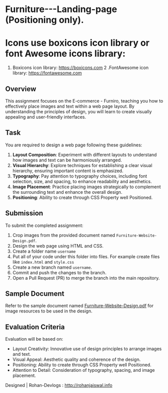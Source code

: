 # Furniture---Landing-page (Positioning only).

# Icons use boxicons icon library or font Awesome icons library:
1. Boxicons icon library: https://boxicons.com
2 .FontAwesome icon library: https://fontawesome.com

## Overview
This assignment focuses on the E-commerce - Furniro, teaching you how to effectively place images and text within a web page layout. By understanding the principles of design, you will learn to create visually appealing and user-friendly interfaces.

## Task
You are required to design a web page following these guidelines:

1. **Layout Composition**: Experiment with different layouts to understand how images and text can be harmoniously arranged.
2. **Visual Hierarchy**: Explore techniques for establishing a clear visual hierarchy, ensuring important content is emphasized.
3. **Typography**: Pay attention to typography choices, including font selection, size, and spacing, to enhance readability and aesthetics.
4. **Image Placement**: Practice placing images strategically to complement the surrounding text and enhance the overall design.
5. **Positioning**: Ability to create through CSS Property well Positioned.

## Submission
To submit the completed assignment:

1. Crop images from the provided document named `Furniture-Website-Design.pdf`.
2. Design the web page using HTML and CSS.
3. Create a folder name `username`
4. Put all of your code under this folder into files. For example create files like `index.html` and `style.css`
5. Create a new branch named `username`.
6. Commit and push the changes to the branch.
7. Open a Pull Request (PR) to merge the branch into the main repository.

## Sample Document
Refer to the sample document named [Furniture-Website-Design.pdf](Furniture-Website-Design.pdf) for image resources to be used in the design.

## Evaluation Criteria
Evaluation will be based on:
- Layout Creativity: Innovative use of design principles to arrange images and text.
- Visual Appeal: Aesthetic quality and coherence of the design.
- Positioning: Ability to create through CSS Property well Positioned.
- Attention to Detail: Consideration of typography, spacing, and image placement.


Designed | Rohan-Devlogs : http://rohanjaiswal.info
